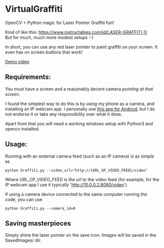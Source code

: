 # VirtualGraffiti
OpenCV + Python magic for Laser Pointer Graffiti fun!

Kind of like this:
https://www.instructables.com/id/LASER-GRAFFITI-1/  
But for much, much more modest setups :-)

In short, you can use any red laser pointer to paint graffiti on your screen. It even has on screen buttons that work!

[Demo video](https://gifs.com/gif/laser-graffiti-demo-JyvWrJ)

## Requirements:

You must have a screen and a reasonably decent camera *pointing at that screen*.

I found the simplest way to do this is by using my phone as a camera, and installing an IP webcam app.
I personally use [this app for Android](https://play.google.com/store/apps/details?id=com.pas.webcam), but I do not endorse it or take any responsibility over what it does.

Apart from that you will need a working windows setup with Python3 and opencv installed.

## Usage:

Running with an external camera feed (such as an IP camera) is as simple as 

```
python Graffiti.py --video_url="http://{URL_OF_VIDEO_FEED}/video"
```

Where URL_OF_VIDEO_FEED is the url to the video feed (for example, for the IP webcam app I use it typically 'http://10.0.0.2:8080/video').

If using a camera device connected to the same computer running the code, you can use

```
python Graffiti.py --cemera_id=0
```

## Saving masterpieces

Simply shine the laser pointer on the save icon. Images will be saved in the SavedImages/ dir.